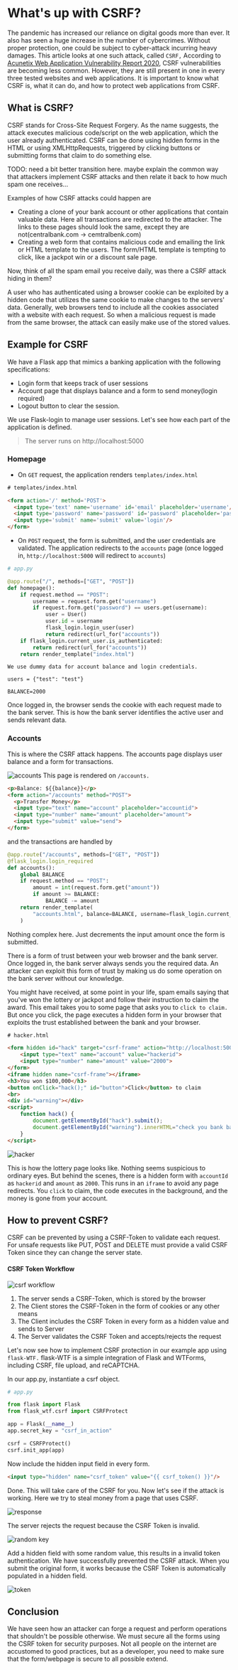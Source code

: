 # What's up with CSRF?

The pandemic has increased our reliance on digital goods more than ever. It also has seen a huge increase in the number of cybercrimes. Without proper protection, one could be subject to cyber-attack incurring heavy damages. This article looks at one such attack, called `CSRF,` According to [Acunetix Web Application Vulnerability Report 2020](https://www.acunetix.com/acunetix-web-application-vulnerability-report/), CSRF vulnerabilities are becoming less common. However, they are still present in one in every three tested websites and web applications. It is important to know what CSRF is, what it can do, and how to protect web applications from CSRF.

## What is CSRF?

CSRF stands for Cross-Site Request Forgery. As the name suggests, the attack executes malicious code/script on the web application, which the user already authenticated. CSRF can be done using hidden forms in the HTML or using XMLHttpRequests, triggered by clicking buttons or submitting forms that claim to do something else.

TODO: need a bit better transition here. maybe explain the common way that attackers implement CSRF attacks and then relate it back to how much spam one receives...

Examples of how CSRF attacks could happen are
- Creating a clone of your bank account or other applications that contain valuable data. Here all transactions are redirected to the attacker. The links to these pages should look the same, except they are not(centralbank.com -> cemtralbenk.com)
- Creating a web form that contains malicious code and emailing the link or HTML template to the users. The form/HTML template is tempting to click, like a jackpot win or a discount sale page.  

Now, think of all the spam email you receive daily, was there a CSRF attack hiding in them?

A user who has authenticated using a browser cookie can be exploited by a hidden code that utilizes the same cookie to make changes to the servers' data. Generally, web browsers tend to include all the cookies associated with a website with each request. So when a malicious request is made from the same browser, the attack can easily make use of the stored values.

## Example for CSRF

We have a Flask app that mimics a banking application with the following specifications:

- Login form that keeps track of user sessions
- Account page that displays balance and a form to send money(login required)
- Logout button to clear the session.

We use Flask-login to manage user sessions. Let's see how each part of the application is defined.

> The server runs on http://localhost:5000

###  Homepage
  - On `GET` request, the application renders `templates/index.html`

  ```html
  # templates/index.html

  <form action='/' method='POST'>
    <input type='text' name='username' id='email' placeholder='username'/>
    <input type='password' name='password' id='password' placeholder='password'/>
    <input type='submit' name='submit' value='login'/>
  </form>
  ```

  - On `POST` request, the form is submitted, and the user credentials are validated. The application redirects to the `accounts` page (once logged in, `http://localhost:5000` will redirect to `accounts`)

  ```python
  # app.py

  @app.route("/", methods=["GET", "POST"])
  def homepage():
      if request.method == "POST":
          username = request.form.get("username")
          if request.form.get("password") == users.get(username):
              user = User()
              user.id = username
              flask_login.login_user(user)
              return redirect(url_for("accounts"))
      if flask_login.current_user.is_authenticated:
          return redirect(url_for("accounts"))
      return render_template("index.html")
  ```

    We use dummy data for account balance and login credentials.

  ```None
  users = {"test": "test"}

  BALANCE=2000
  ```

  Once logged in, the browser sends the cookie with each request made to the bank server. This is how the bank server identifies the active user and sends relevant data.

### Accounts

  This is where the CSRF attack happens. The accounts page displays user balance and a form
  for transactions.

  ![accounts](img/accounts.PNG)
  This page is rendered on `/accounts.`

  ```html
  <p>Balance: ${{balance}}</p>
  <form action="/accounts" method="POST">
    <p>Transfer Money</p>
    <input type="text" name="account" placeholder="accountid">
    <input type="number" name="amount" placeholder="amount">
    <input type="submit" value="send">
  </form>
  ```

  and the transactions are handled by

  ```python
  @app.route("/accounts", methods=["GET", "POST"])
  @flask_login.login_required
  def accounts():
      global BALANCE
      if request.method == "POST":
          amount = int(request.form.get("amount"))
          if amount >= BALANCE:
              BALANCE -= amount
      return render_template(
          "accounts.html", balance=BALANCE, username=flask_login.current_user.username
      )
  ```

  Nothing complex here. Just decrements the input amount once the form is submitted.

There is a form of trust between your web browser and the bank server. Once logged in, the bank server always sends you the required data. An attacker can exploit this form of trust by making us do some operation on the bank server without our knowledge.

You might have received, at some point in your life, spam emails saying that you've won the lottery or jackpot and follow their instruction to claim the award. This email takes you to some page that asks you to `click to claim.` But once you click, the page executes a hidden form in your browser that exploits the trust established between the bank and your browser.


```html
# hacker.html

<form hidden id="hack" target="csrf-frame" action="http://localhost:5000/accounts" method="POST">
    <input type="text" name="account" value="hackerid">
    <input type="number" name="amount" value="2000">
</form>
<iframe hidden name="csrf-frame"></iframe>
<h3>You won $100,000</h3>
<button onClick="hack();" id="button">Click</button> to claim
<br>
<div id="warning"></div>
<script>
    function hack() {
        document.getElementById("hack").submit();
        document.getElementById("warning").innerHTML="check you bank balance!";
    }
</script>
```

![hacker](img/hacker.PNG)

This is how the lottery page looks like. Nothing seems suspicious to ordinary eyes. But behind the scenes, there is a hidden form with `accountId` as `hackerid` and `amount` as `2000`. This runs in an `iframe` to avoid any page redirects. You `click` to claim, the code executes in the background, and the money is gone from your account.

## How to prevent CSRF?

CSRF can be prevented by using a CSRF-Token to validate each request. For unsafe requests like PUT, POST and DELETE must provide a valid CSRF Token since they can change the server state.

#### CSRF Token Workflow

![csrf workflow](img/csrf.png)

1. The server sends a CSRF-Token, which is stored by the browser
1. The Client stores the CSRF-Token in the form of cookies or any other means
1. The Client includes the CSRF Token in every form as a hidden value and sends to Server
1. The Server validates the CSRF Token and accepts/rejects the request


Let's now see how to implement CSRF protection in our example app using `flask-WTF.` flask-WTF is a simple integration of Flask and WTForms, including CSRF, file upload, and reCAPTCHA.

In our app.py, instantiate a csrf object.

```python
# app.py

from flask import Flask
from flask_wtf.csrf import CSRFProtect

app = Flask(__name__)
app.secret_key = "csrf_in_action"

csrf = CSRFProtect()
csrf.init_app(app)
```

Now include the hidden input field in every form.

```html
<input type="hidden" name="csrf_token" value="{{ csrf_token() }}"/>
```

Done. This will take care of the CSRF for you. Now let's see if the attack is working. Here we try to steal money from a page that uses CSRF.

![response](img/response.PNG)

The server rejects the request because the CSRF Token is invalid.

![random key](img/invalid.PNG)

Add a hidden field with some random value, this results in a invalid token authentication. We have successfully prevented the CSRF attack. When you submit the original form, it works because the CSRF Token is automatically populated in a hidden field.

![token](img/token.PNG)

## Conclusion

We have seen how an attacker can forge a request and perform operations that shouldn't be possible otherwise. We must secure all the forms using the CSRF token for security purposes. Not all people on the internet are accustomed to good practices, but as a developer, you need to make sure that the form/webpage is secure to all possible extend.
